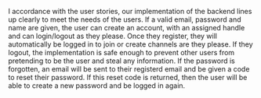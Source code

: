 I accordance with the user stories, our implementation of the backend lines up clearly to meet the needs of the users.
If a valid email, password and name are given, the user can create an account, with an assigned handle and can login/logout as they please. Once they register, they will automatically be logged in to join or create channels are they please.
If they logout, the implementation is safe enough to prevent other users from pretending to be the user and steal any information.
If the password is forgotten, an email will be sent to their registerd email and be given a code to reset their password. If this reset code is returned, then the user will be able to create a new password and be logged in again.

